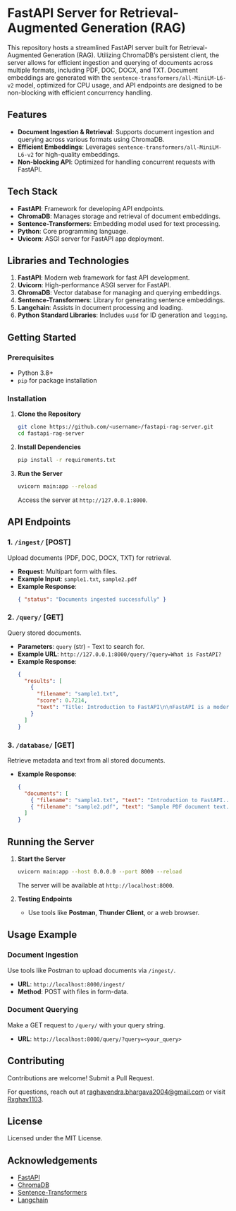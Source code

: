 
# FastAPI Server for Retrieval-Augmented Generation (RAG)

This repository hosts a streamlined FastAPI server built for Retrieval-Augmented Generation (RAG). Utilizing ChromaDB’s persistent client, the server allows for efficient ingestion and querying of documents across multiple formats, including PDF, DOC, DOCX, and TXT. Document embeddings are generated with the `sentence-transformers/all-MiniLM-L6-v2` model, optimized for CPU usage, and API endpoints are designed to be non-blocking with efficient concurrency handling.

## Features
- **Document Ingestion & Retrieval**: Supports document ingestion and querying across various formats using ChromaDB.
- **Efficient Embeddings**: Leverages `sentence-transformers/all-MiniLM-L6-v2` for high-quality embeddings.
- **Non-blocking API**: Optimized for handling concurrent requests with FastAPI.

## Tech Stack
- **FastAPI**: Framework for developing API endpoints.
- **ChromaDB**: Manages storage and retrieval of document embeddings.
- **Sentence-Transformers**: Embedding model used for text processing.
- **Python**: Core programming language.
- **Uvicorn**: ASGI server for FastAPI app deployment.

## Libraries and Technologies
1. **FastAPI**: Modern web framework for fast API development.
2. **Uvicorn**: High-performance ASGI server for FastAPI.
3. **ChromaDB**: Vector database for managing and querying embeddings.
4. **Sentence-Transformers**: Library for generating sentence embeddings.
5. **Langchain**: Assists in document processing and loading.
6. **Python Standard Libraries**: Includes `uuid` for ID generation and `logging`.

## Getting Started
### Prerequisites
- Python 3.8+
- `pip` for package installation

### Installation
1. **Clone the Repository**
   ```sh
   git clone https://github.com/<username>/fastapi-rag-server.git
   cd fastapi-rag-server
   ```

2. **Install Dependencies**
   ```sh
   pip install -r requirements.txt
   ```

3. **Run the Server**
   ```sh
   uvicorn main:app --reload
   ```
   Access the server at `http://127.0.0.1:8000`.

## API Endpoints
### 1. `/ingest/` [POST]
Upload documents (PDF, DOC, DOCX, TXT) for retrieval.
- **Request**: Multipart form with files.
- **Example Input**: `sample1.txt`, `sample2.pdf`
- **Example Response**:
  ```json
  { "status": "Documents ingested successfully" }
  ```

### 2. `/query/` [GET]
Query stored documents.
- **Parameters**: `query` (str) - Text to search for.
- **Example URL**: `http://127.0.0.1:8000/query/?query=What is FastAPI?`
- **Example Response**:
  ```json
  {
    "results": [
      {
        "filename": "sample1.txt",
        "score": 0.7214,
        "text": "Title: Introduction to FastAPI\n\nFastAPI is a modern, fast (high-performance), web framework..."
      }
    ]
  }
  ```

### 3. `/database/` [GET]
Retrieve metadata and text from all stored documents.
- **Example Response**:
  ```json
  {
    "documents": [
      { "filename": "sample1.txt", "text": "Introduction to FastAPI..." },
      { "filename": "sample2.pdf", "text": "Sample PDF document text..." }
    ]
  }
  ```

## Running the Server
1. **Start the Server**
   ```sh
   uvicorn main:app --host 0.0.0.0 --port 8000 --reload
   ```
   The server will be available at `http://localhost:8000`.

2. **Testing Endpoints**
   - Use tools like **Postman**, **Thunder Client**, or a web browser.

## Usage Example
### Document Ingestion
Use tools like Postman to upload documents via `/ingest/`.
- **URL**: `http://localhost:8000/ingest/`
- **Method**: POST with files in form-data.

### Document Querying
Make a GET request to `/query/` with your query string.
- **URL**: `http://localhost:8000/query/?query=<your_query>`

## Contributing
Contributions are welcome! Submit a Pull Request.

For questions, reach out at [raghavendra.bhargava2004@gmail.com](mailto:raghavendra.bhargava2004@gmail.com) or visit [Rxghav1103](https://github.com/Rxghav1103).

## License
Licensed under the MIT License.

## Acknowledgements
- [FastAPI](https://fastapi.tiangolo.com/)
- [ChromaDB](https://github.com/chroma-core/chroma)
- [Sentence-Transformers](https://www.sbert.net/)
- [Langchain](https://langchain.com/)
